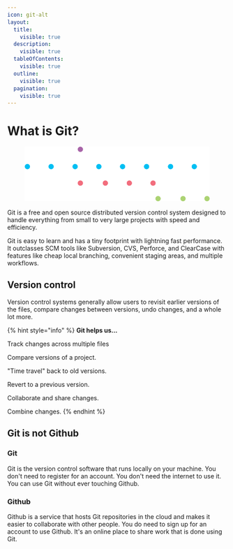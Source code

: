 ```yaml
---
icon: git-alt
layout:
  title:
    visible: true
  description:
    visible: true
  tableOfContents:
    visible: true
  outline:
    visible: true
  pagination:
    visible: true
---
```


# What is Git?

<figure><img src=".gitbook/assets/Diagram.png" alt=""><figcaption></figcaption></figure>

Git is a free and open source distributed version control system designed to handle everything from small to very large projects with speed and efficiency.

Git is easy to learn and has a tiny footprint with lightning fast performance. It outclasses SCM tools like Subversion, CVS, Perforce, and ClearCase with features like cheap local branching, convenient staging areas, and multiple workflows.



## Version control

Version control systems generally allow users to revisit earlier versions of the files, compare changes between versions, undo changes, and a whole lot more.



{% hint style="info" %}
**Git helps us...**

Track changes across multiple files&#x20;

Compare versions of a project.&#x20;

"Time travel" back to old versions.&#x20;

Revert to a previous version.

Collaborate and share changes.&#x20;

Combine changes.
{% endhint %}

## Git is not Github

### Git

Git is the version control software that runs locally on your machine. You don't need to register for an account. You don't need the internet to use it. You can use Git without ever touching Github.

### Github

Github is a service that hosts Git repositories in the cloud and makes it easier to collaborate with other people. You do need to sign up for an account to use Github. It's an online place to share work that is done using Git.


